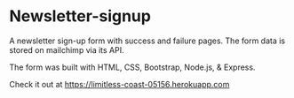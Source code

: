 # Newsletter-signup

A newsletter sign-up form with success and failure pages. The form data is stored on mailchimp via its API.

The form was built with HTML, CSS, Bootstrap, Node.js, & Express. 

Check it out at https://limitless-coast-05156.herokuapp.com
